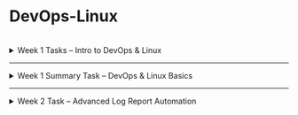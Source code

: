 # DevOps-Linux
<br />

<details>
<summary>Week 1 Tasks – Intro to DevOps & Linux</summary>
<br />

## 1. Basic Linux Commands

```bash
# Basic commands to Navigate and manage directories

pwd                   # Print current directory
ls                    # List contents of the directory
mkdir devops_test     # Create new directory
cd devops_test        # Change to that directory
touch testfile.txt    # Create a test file
rm testfile.txt       # Delete the test file
cd ..                 # Go back one directory (can also do cd ../../ and etc)
rm -r devops_test     # Delete the directory
```

## 2. Create Users and Assign to Custom Group

```bash
# Create a new group
sudo groupadd devopsteam

# Create users and assign them to the group
sudo useradd -m -G devopsteam user1
sudo useradd -m -G devopsteam user2

# Verify group membership
groups user1
groups user2
```


## 3. Change File and Directory Permissions

```bash
# Create a directory and a file
mkdir /tmp/secure_folder
touch /tmp/secure_folder/groupfile.txt

# Change ownership to a user and group
sudo chown user1:devopsteam /tmp/secure_folder/groupfile.txt

# Change permissions to allow group read/write
sudo chmod 660 /tmp/secure_folder/groupfile.txt

# Verify permissions
ls -l /tmp/secure_folder/groupfile.txt
```

</details>

******

<details>
<summary>Week 1 Summary Task – DevOps & Linux Basics</summary>
<br />

## Part 1: Creating Directory Structure & Permissions

```bash
# Create base project directory in user's home directory
mkdir -p ~/project1/docs ~/project1/scripts

# Set permissions
chmod 744 ~/project1/scripts  # Owner: rwx, Group/Others: r--
chmod 777 ~/project1/docs     # Everyone: rwx (write access for all users)
```

## Part 2: User & Group Management

```bash
# Create user and group
sudo groupadd devteam
sudo useradd -g devteam devuser

# Set 'project1' ownership to your user and give group read-only access
sudo chown $USER:devteam ~/project1
chmod 740 ~/project1  # Owner: rwx, Group: r--, Others: ---
```

## Part 3: Verification Commands

```bash
# Show final directory structure and permissions
ls -lR ~/project1

# Show group membership for devuser
groups devuser
```
Screenshot of the outcome:  
![alt text](./Task1/Task1.png)
## Command Explanations

- `mkdir -p`: Creates directories; `-p` ensures parent directories are made as needed.
- `chmod 744`: Sets file/directory permissions (`7`=rwx, `4`=r--).
- `chmod 777`: Gives full read/write/execute permissions to all.
- `groupadd`: Adds a new group to the system.
- `useradd -m -g`: Creates a user and assigns him to a primary group.
- `chown`: Changes ownership of a file or directory.
- `ls -lR`: Recursively lists directory contents with permissions.
- `groups`: Shows all groups a user belongs to.


</details>

******



<details>
<summary>Week 2 Task – Advanced Log Report Automation</summary>
<br />

## 🧠 Task Overview

Develop a Bash script that:

- Accepts a log directory path
- Accepts one or more keywords to search for
- Counts keyword occurrences in .log files
- Generates reports in both .txt and .csv formats
- Supports both interactive and argument-based usage

---


### ✅ CLI Options

| Flag           | Description                                                  |
|----------------|--------------------------------------------------------------|
| --keywords     | Space-separated list of keywords to search in .log files     |
| --logdir       | Directory containing the log files                           |
| --interactive  | Run in interactive mode (ask for directory & keywords)       |
| --help         | Show help message                                            |

### 📄 Output

- report.txt – Human-readable report in tabular format
- report.csv – CSV file for spreadsheet or script integration

---


### 🐚 Bash Script Commands Reference

This document provides a categorized reference of Bash commands, operators, and syntax elements used in the script.

---

#### 🧠 General Bash Concepts

| Command | Description |
|--------|-------------|
| `#!/bin/bash` | Declares that the script is written for the Bash shell. |
| `function name() { ... }` | Defines a reusable block of code (function). |
| `local file` | Declares a local variable named `file` that is only accessible within the current function. |
| `exit 1` | Stops the script with an error status (non-zero). |

---

#### 📥 Arguments and Parameters

| Command | Description |
|--------|-------------|
| `$0` | Represents the name of the script or function being executed. |
| `$1` | Refers to the first positional argument passed to the script or function. |
| `$#` | Represents the number of positional arguments passed to a script or function. |
| `"$@"` | Represents **all arguments** passed to the script. |

---

#### 🔁 Loops and Conditions

| Command | Description |
|--------|-------------|
| `if [ condition ]; then ... fi` | Basic conditional structure used to execute code based on a condition. |
| `while read -r file; do ... done` | Loops over each line or file passed through the pipe safely. |
| `for var in list; do ... done` | Loops over each item in a list or array and performs commands for each. |
| `case "$1" in ...)` | Used to handle multiple options or flags like `--help`, `--logdir`, etc. |
| `if [ ! -d "$LOG_DIR" ]` | Checks if the directory in `LOG_DIR` does **not** exist. |

---

#### 🧮 Arithmetic Operators

| Command | Description |
|--------|-------------|
| `-eq` | Returns true if two numbers are equal. |
| `-ne` | Returns true if two numbers are not equal. |
| `-gt` | Returns true if the first number is greater than the second. |
| `-lt` | Returns true if the first number is less than the second. |
| `-ge` | Returns true if the first number is greater than or equal to the second. |
| `-le` | Returns true if the first number is less than or equal to the second. |
| `$(( expression ))` | Performs arithmetic operations like addition, subtraction, etc. |

---

#### 📋 Variables and Arrays

| Command | Description |
|--------|-------------|
| `KEYWORDS=()` | Initializes an empty array called `KEYWORDS`. |
| `KEYWORDS=(ERROR WARNING CRITICAL)` | Declares an array with values. |
| `KEYWORDS[@]` | Expands to all elements of the array (each element quoted separately). |
| `KEYWORDS[*]` | Expands to all elements as a single word (joined by IFS). |
| `${#ARRAY[@]}` | Returns the number of elements in an array. |

---

#### ⌨️ Input

| Command | Description |
|--------|-------------|
| `read -p "..." VAR` | Prompts the user for input and stores it in `VAR`. |
| `read -a ARRAY` | Reads multiple words into an array. |

---

#### 🖨️ Output and Formatting

| Command | Description |
|--------|-------------|
| `echo` / `echo "text"` | Prints text or variables to the terminal. |
| `printf` | Formats and prints text with fine control (padding, precision, etc.). |
| `%-10s` | A `printf` format specifier: left-aligns string in a 10-character width. |

---

#### 📁 Files and Redirection

| Command | Description |
|--------|-------------|
| `>` | Overwrites a file with new content. |
| `>>` | Appends output to a file without overwriting. |

---

#### 🔍 File Searching & Reading

| Command | Description |
|--------|-------------|
| `find` | Searches files and directories recursively. |
| `find DIR -type f -name "*.log"` | Finds all `.log` files inside `DIR` and its subdirectories. |

---

#### 🔎 Text Processing

| Command | Description |
|--------|-------------|
| `grep -o` | Prints only the matched parts of each line. |
| `grep -o "word" file` | Finds and prints each match of `"word"` in the file, one per line. |
| `wc -l` | Counts the number of lines in input. Often used to count matches. |
| `sed` | A stream editor used to perform basic text transformations on input. Example: `sed 's/old/new/'` replaces the first occurrence of `old` with `new`. |
| `awk` | A powerful text-processing tool. Example: `awk '{ print $1 }'` prints the first word of each line. |

---

#### ⏱️ Time & Date

| Command | Description |
|--------|-------------|
| `date` | Displays the current date and time. |
| `date +%s` | Returns the current time in seconds since epoch (used for timing). |
| `date +%s.%N` | Returns time in seconds with nanosecond precision. |
| `date +"%Y-%m-%d %H:%M:%S.%3N"` | Prints the full date and time with milliseconds. |

---



## 🧪 Example Usages

### Non-interactive:

bash
./advanced_log_report.sh --keywords ERROR WARNING CRITICAL --logdir your_directory_name

